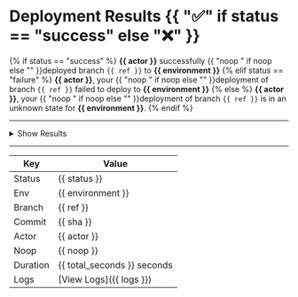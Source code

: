# Deployment Results {{ ":white_check_mark:" if status == "success" else ":x:" }}

{% if status == "success" %}
**{{ actor }}** successfully {{ "noop " if noop else "" }}deployed branch `{{ ref }}` to **{{ environment }}**
{% elif status == "failure" %}
**{{ actor }}**, your {{ "noop " if noop else "" }}deployment of branch `{{ ref }}` failed to deploy to **{{ environment }}**
{% else %}
**{{ actor }}**, your {{ "noop " if noop else "" }}deployment of branch `{{ ref }}` is in an unknown state for **{{ environment }}**.
{% endif %}

---

<details>
<summary>Show Results</summary>

{% if results %}
```
{{ results }}
```
{% else %}
_No results to display._
{% endif %}

{% if artifact_url %}
---
:warning: Output truncated. [Download full output here]({{ artifact_url }})
{% endif %}

</details>

---

| **Key**      | **Value**   |
|--------------|-------------|
| Status       | {{ status }} |
| Env          | {{ environment }} |
| Branch       | {{ ref }}    |
| Commit       | {{ sha }}    |
| Actor        | {{ actor }}  |
| Noop         | {{ noop }}   |
| Duration     | {{ total_seconds }} seconds |
| Logs         | [View Logs]({{ logs }}) |
